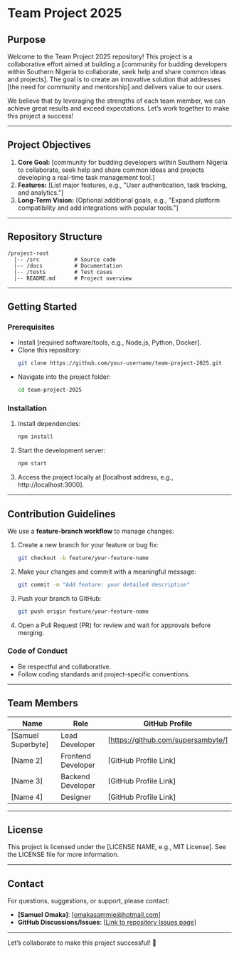# Team Project 2025

## Purpose
Welcome to the Team Project 2025 repository! This project is a collaborative effort aimed at building a [community for budding developers within Southern Nigeria to collaborate, seek help and share common ideas and projects]. The goal is to create an innovative solution that addresses [the need for community and mentorship] and delivers value to our users.

We believe that by leveraging the strengths of each team member, we can achieve great results and exceed expectations. Let’s work together to make this project a success!

---

## Project Objectives
1. **Core Goal:** [community for budding developers within Southern Nigeria to collaborate, seek help and share common ideas and projects developing a real-time task management tool.]
2. **Features:** [List major features, e.g., "User authentication, task tracking, and analytics."]
3. **Long-Term Vision:** [Optional additional goals, e.g., "Expand platform compatibility and add integrations with popular tools."]

---

## Repository Structure
```
/project-root
  |-- /src           # Source code
  |-- /docs          # Documentation
  |-- /tests         # Test cases
  |-- README.md      # Project overview
```

---

## Getting Started

### Prerequisites
- Install [required software/tools, e.g., Node.js, Python, Docker].
- Clone this repository:
  ```bash
  git clone https://github.com/your-username/team-project-2025.git
  ```
- Navigate into the project folder:
  ```bash
  cd team-project-2025
  ```

### Installation
1. Install dependencies:
   ```bash
   npm install
   ```
2. Start the development server:
   ```bash
   npm start
   ```
3. Access the project locally at [localhost address, e.g., http://localhost:3000].

---

## Contribution Guidelines

We use a **feature-branch workflow** to manage changes:

1. Create a new branch for your feature or bug fix:
   ```bash
   git checkout -b feature/your-feature-name
   ```
2. Make your changes and commit with a meaningful message:
   ```bash
   git commit -m "Add feature: your detailed description"
   ```
3. Push your branch to GitHub:
   ```bash
   git push origin feature/your-feature-name
   ```
4. Open a Pull Request (PR) for review and wait for approvals before merging.

### Code of Conduct
- Be respectful and collaborative.
- Follow coding standards and project-specific conventions.

---

## Team Members
| Name          | Role                   | GitHub Profile       |
|---------------|------------------------|----------------------|
| [Samuel Superbyte]      | Lead Developer         | [https://github.com/supersambyte/] |
| [Name 2]      | Frontend Developer     | [GitHub Profile Link] |
| [Name 3]      | Backend Developer      | [GitHub Profile Link] |
| [Name 4]      | Designer               | [GitHub Profile Link] |

---

## License
This project is licensed under the [LICENSE NAME, e.g., MIT License]. See the LICENSE file for more information.

---

## Contact
For questions, suggestions, or support, please contact:
- **[Samuel Omaka]**: [omakasammie@hotmail.com]
- **GitHub Discussions/Issues**: [[Link to repository Issues page](https://github.com/supersambyte/Python-Team-git-project-2025/)]

---

Let’s collaborate to make this project successful! 🚀
